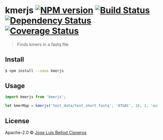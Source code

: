 # kmerjs [![NPM version][npm-image]][npm-url] [![Build Status][travis-image]][travis-url] [![Dependency Status][daviddm-image]][daviddm-url] [![Coverage Status](https://coveralls.io/repos/josl/kmerjs/badge.svg?branch=master&service=github)](https://coveralls.io/github/josl/kmerjs?branch=master)
> Finds kmers in a fastq file

## Install

```sh
$ npm install --save kmerjs
```

## Usage

```js
import kmerjs from 'kmerjs';

let kmerMap = kmerjs('test_data/test_short.fastq', 'ATGAC', 16, 1, 'output');
```

## License
Apache-2.0 © [Jose Luis Bellod Cisneros](http://josl.github.io)

[npm-image]: https://badge.fury.io/js/kmerjs.svg
[npm-url]: https://npmjs.org/package/kmerjs
[travis-image]: https://travis-ci.org/josl/kmerjs.svg?branch=master
[travis-url]: https://travis-ci.org/josl/kmerjs
[daviddm-image]: https://david-dm.org/josl/kmerjs.svg?theme=shields.io
[daviddm-url]: https://david-dm.org/josl/kmerjs
[coveralls-image]: https://coveralls.io/repos/josl/kmerjs/badge.svg
[coveralls-url]: https://coveralls.io/r/josl/kmerjs
